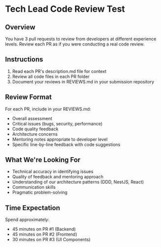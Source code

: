 # Tech Lead Code Review Test

## Overview
You have 3 pull requests to review from developers at different experience levels. Review each PR as if you were conducting a real code review.

## Instructions
1. Read each PR's description.md file for context
2. Review all code files in each PR folder
3. Document your reviews in REVIEWS.md in your submission repository

## Review Format
For each PR, include in your REVIEWS.md:
- Overall assessment
- Critical issues (bugs, security, performance)
- Code quality feedback
- Architecture concerns
- Mentoring notes appropriate to developer level
- Specific line-by-line feedback with code suggestions

## What We're Looking For
- Technical accuracy in identifying issues
- Quality of feedback and mentoring approach
- Understanding of our architecture patterns (DDD, NestJS, React)
- Communication skills
- Pragmatic problem-solving

## Time Expectation
Spend approximately:
- 45 minutes on PR #1 (Backend)
- 45 minutes on PR #2 (Frontend)
- 30 minutes on PR #3 (UI Components)